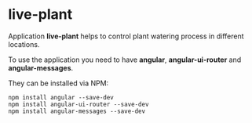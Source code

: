 # live-plant

Application **live-plant** helps to control plant watering process in different locations.

To use the application you need to have **angular**, **angular-ui-router** and **angular-messages**. 

They can be installed via NPM:

```
npm install angular --save-dev
npm install angular-ui-router --save-dev
npm install angular-messages --save-dev
```
